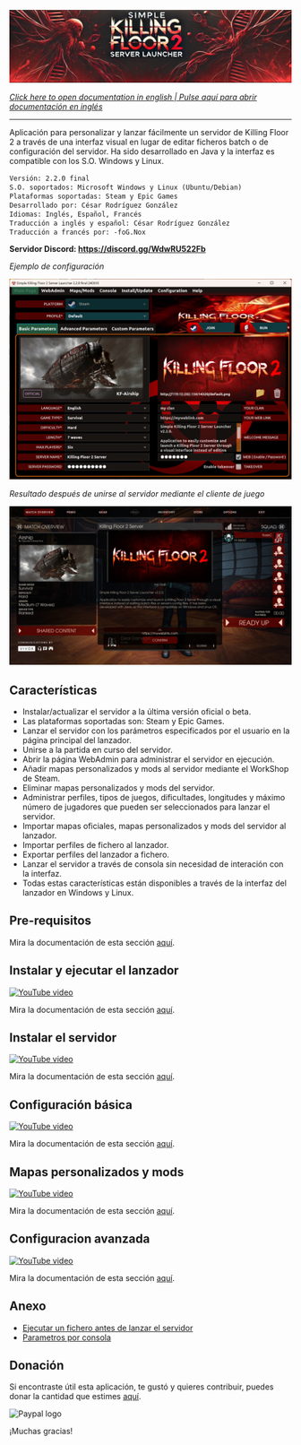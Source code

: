 ![Logo](doc/images/kf2banner.png)

_[Click here to open documentation in english | Pulse aquí para abrir documentación en inglés](README.md)_

---
Aplicación para personalizar y lanzar fácilmente un servidor de Killing Floor 2 a través de una interfaz visual en lugar de editar ficheros batch o de configuración del servidor. Ha sido desarrollado en Java y la interfaz es compatible con los S.O. Windows y Linux.

```
Versión: 2.2.0 final
S.O. soportados: Microsoft Windows y Linux (Ubuntu/Debian)
Plataformas soportadas: Steam y Epic Games
Desarrollado por: César Rodríguez González
Idiomas: Inglés, Español, Francés
Traducción a inglés y español: César Rodríguez González
Traducción a francés por: -foG.Nox
```
**Servidor Discord: https://discord.gg/WdwRU522Fb**

*Ejemplo de configuración*

![Ejemplo de configuración](doc/images/screenshot00.png)

*Resultado después de unirse al servidor mediante el cliente de juego*

![In game](doc/images/screenshot-in-game.jpg)

## Características

- Instalar/actualizar el servidor a la última versión oficial o beta.
- Las plataformas soportadas son: Steam y Epic Games.
- Lanzar el servidor con los parámetros especificados por el usuario en la página principal del lanzador.
- Unirse a la partida en curso del servidor.
- Abrir la página WebAdmin para administrar el servidor en ejecución.
- Añadir mapas personalizados y mods al servidor mediante el WorkShop de Steam.
- Eliminar mapas personalizados y mods del servidor.
- Administrar perfiles, tipos de juegos, dificultades, longitudes y máximo número de jugadores que pueden ser seleccionados para lanzar el servidor.
- Importar mapas oficiales, mapas personalizados y mods del servidor al lanzador.
- Importar perfiles de fichero al lanzador.
- Exportar perfiles del lanzador a fichero.
- Lanzar el servidor a través de consola sin necesidad de interación con la interfaz.
- Todas estas características están disponibles a través de la interfaz del lanzador en Windows y Linux.

## Pre-requisitos
Mira la documentación de esta sección [aquí](doc/es/PRE-REQUISITOS.md).

## Instalar y ejecutar el lanzador

[![YouTube video](doc/images/video01.png)](https://www.youtube.com/watch?v=8k_-Q_7bxjI)

Mira la documentación de esta sección [aquí](doc/es/INSTALAR-LANZADOR.md).

## Instalar el servidor

[![YouTube video](doc/images/video02.png)](https://www.youtube.com/watch?v=5voaloIeQDs)

Mira la documentación de esta sección [aquí](doc/es/INSTALAR-SERVIDOR.md).

## Configuración básica

[![YouTube video](doc/images/video03.png)](https://www.youtube.com/watch?v=TyOpbeKMaM0)

Mira la documentación de esta sección [aquí](doc/es/CONFIGURACION-BASICA.md).

## Mapas personalizados y mods

[![YouTube video](doc/images/video04.png)](https://www.youtube.com/watch?v=1WzDAc8bdgY)

Mira la documentación de esta sección [aquí](doc/es/MAPAS-PERSONALIZADOS.md).

## Configuracion avanzada

[![YouTube video](doc/images/video05.png)](https://www.youtube.com/watch?v=d3ZwFLU7izw)

Mira la documentación de esta sección [aquí](doc/es/CONFIGURACION-AVANZADA.md).

## Anexo
- [Ejecutar un fichero antes de lanzar el servidor](doc/es/ANEXO.md#ejecutar-un-fichero-antes-de-lanzar-el-servidor)
- [Parametros por consola](doc/es/ANEXO.md#parametros-por-consola)

## Donación
Si encontraste útil esta aplicación, te gustó y quieres contribuir, puedes donar la cantidad que estimes [aquí](https://www.paypal.me/cesarrgon).

![Paypal logo](doc/images/paypal-logo.png)

¡Muchas gracias!
